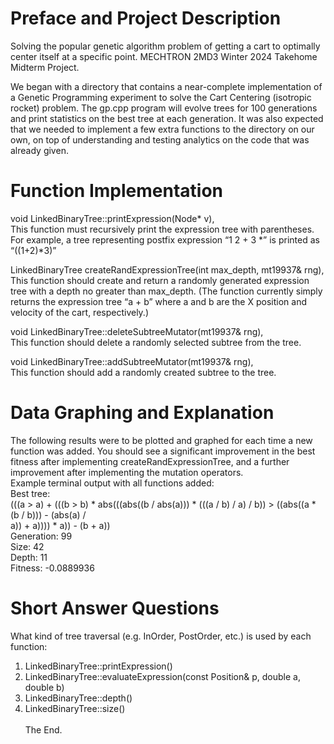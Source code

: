 # Preface and Project Description
Solving the popular genetic algorithm problem of getting a cart to optimally center itself at a specific point. MECHTRON 2MD3 Winter 2024 Takehome Midterm Project.

We began with a directory that contains a near-complete implementation of a Genetic Programming experiment to solve the Cart Centering (isotropic rocket) problem.  The gp.cpp program will evolve trees for 100 generations and print statistics on the best tree at each generation. It was also expected that we needed to implement a few extra functions to the directory on our own, on top of understanding and testing analytics on the code that was already given.

# Function Implementation
void LinkedBinaryTree::printExpression(Node* v), <br>
This function must recursively print the expression tree with parentheses. For example, a tree representing postfix expression “1 2 + 3 *” is printed as “((1+2)*3)”

LinkedBinaryTree createRandExpressionTree(int max_depth, mt19937& rng), <br>
This function should create and return a randomly generated expression tree with a depth no greater than max_depth. (The function currently simply returns the expression tree “a + b” where a and b are the X position and velocity of the cart, respectively.) 

void LinkedBinaryTree::deleteSubtreeMutator(mt19937& rng), <br>
This function should delete a randomly selected subtree from the tree.

void LinkedBinaryTree::addSubtreeMutator(mt19937& rng), <br>
This function should add a randomly created subtree to the tree.

# Data Graphing and Explanation
The following results were to be plotted and graphed for each time a new function was added. You should see a significant improvement in the best fitness after implementing createRandExpressionTree, and a further improvement after implementing the mutation operators. <br>
Example terminal output with all functions added: <br>
Best tree: <br>
(((a > a) + (((b > b) * abs(((abs((b / abs(a))) * (((a / b) / a) / b)) > ((abs((a * (b / b))) - (abs(a) / <br>
a)) + a)))) * a)) - (b + a)) <br>
Generation: 99 <br>
Size: 42 <br>
Depth: 11 <br>
Fitness: -0.0889936 <br>

# Short Answer Questions
What kind of tree traversal (e.g. InOrder, PostOrder, etc.) is used by each function:
1. LinkedBinaryTree::printExpression() 
2. LinkedBinaryTree::evaluateExpression(const Position& p, double a, double b)
3. LinkedBinaryTree::depth()
4. LinkedBinaryTree::size() <br> <br>
The End.
